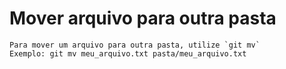 # Mover arquivo para outra pasta

    Para mover um arquivo para outra pasta, utilize `git mv`
    Exemplo: git mv meu_arquivo.txt pasta/meu_arquivo.txt 

    